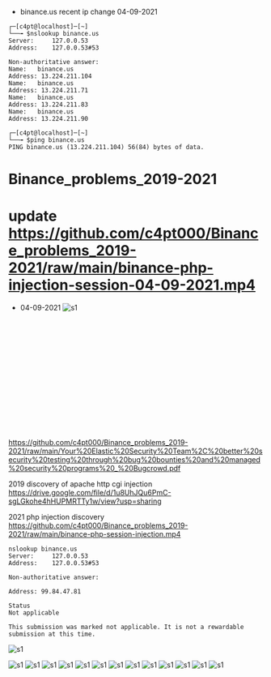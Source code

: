 * binance.us recent ip change 04-09-2021
```
┌─[c4pt@localhost]─[~]
└──╼ $nslookup binance.us
Server:		127.0.0.53
Address:	127.0.0.53#53

Non-authoritative answer:
Name:	binance.us
Address: 13.224.211.104
Name:	binance.us
Address: 13.224.211.71
Name:	binance.us
Address: 13.224.211.83
Name:	binance.us
Address: 13.224.211.90

┌─[c4pt@localhost]─[~]
└──╼ $ping binance.us
PING binance.us (13.224.211.104) 56(84) bytes of data.
```

# Binance_problems_2019-2021



# update https://github.com/c4pt000/Binance_problems_2019-2021/raw/main/binance-php-injection-session-04-09-2021.mp4
* 04-09-2021
![s1](https://github.com/c4pt000/Binance_problems_2019-2021/blob/main/binance-php-injection-session-04-09-2021.gif)
<br>
<br>
<br>
<br>
<br>
<br>
<br>
<br>
<br>
<br>
<br>
<br>
<br>

https://github.com/c4pt000/Binance_problems_2019-2021/raw/main/Your%20Elastic%20Security%20Team%2C%20better%20security%20testing%20through%20bug%20bounties%20and%20managed%20security%20programs%20_%20Bugcrowd.pdf

2019 discovery of apache http cgi injection
https://drive.google.com/file/d/1u8UhJQu6PmC-sgLGkohe4hHUPMRTTy1w/view?usp=sharing

2021 php injection discovery
https://github.com/c4pt000/Binance_problems_2019-2021/raw/main/binance-php-session-injection.mp4

```
nslookup binance.us
Server:		127.0.0.53
Address:	127.0.0.53#53

Non-authoritative answer:

Address: 99.84.47.81
```

```
Status
Not applicable

This submission was marked not applicable. It is not a rewardable submission at this time.
```

![s1](https://github.com/c4pt000/Binance_problems_2019-2021/raw/main/binance-php-session-injection.gif)

![s1](https://github.com/c4pt000/Binance_problems_2019-2021/raw/main/Binance-01.png)
![s1](https://github.com/c4pt000/Binance_problems_2019-2021/raw/main/Binance-02.png)
![s1](https://github.com/c4pt000/Binance_problems_2019-2021/raw/main/Binance-03.png)
![s1](https://github.com/c4pt000/Binance_problems_2019-2021/raw/main/Binance-04.png)
![s1](https://github.com/c4pt000/Binance_problems_2019-2021/raw/main/Binance-05.png)
![s1](https://github.com/c4pt000/Binance_problems_2019-2021/raw/main/Binance-06.png)
![s1](https://github.com/c4pt000/Binance_problems_2019-2021/raw/main/Binance-07.png)
![s1](https://github.com/c4pt000/Binance_problems_2019-2021/raw/main/Binance-08.png)
![s1](https://github.com/c4pt000/Binance_problems_2019-2021/raw/main/Binance-09.png)
![s1](https://github.com/c4pt000/Binance_problems_2019-2021/raw/main/Binance-10.png)
![s1](https://github.com/c4pt000/Binance_problems_2019-2021/raw/main/Binance-11.png)
![s1](https://github.com/c4pt000/Binance_problems_2019-2021/raw/main/Binance-12.png)
![s1](https://github.com/c4pt000/Binance_problems_2019-2021/raw/main/Binance-13.png)





